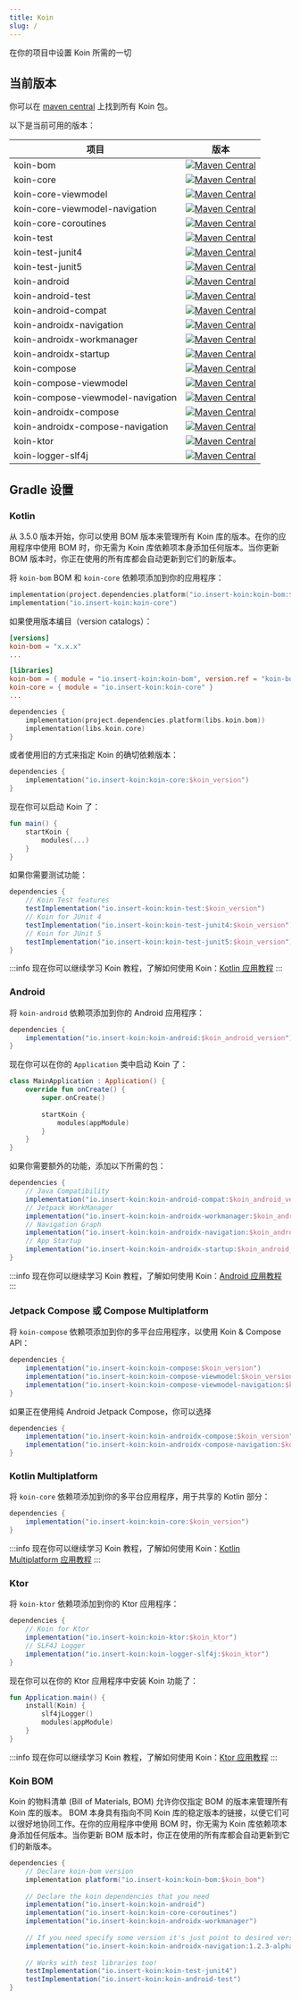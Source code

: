 ```yaml
---
title: Koin
slug: /
---
```

在你的项目中设置 Koin 所需的一切

## 当前版本

你可以在 [maven central](https://search.maven.org/search?q=io.insert-koin) 上找到所有 Koin 包。

以下是当前可用的版本：

| 项目                          |                                                                                                      版本                                                                                                       |
|----------------------------------|:------------------------------------------------------------------------------------------------------------------------------------------------------------------------------------------------------------------:|
| koin-bom                         |                                   [![Maven Central](https://img.shields.io/maven-central/v/io.insert-koin/koin-bom)](https://mvnrepository.com/artifact/io.insert-koin/koin-bom)                                   |
| koin-core                        |                                  [![Maven Central](https://img.shields.io/maven-central/v/io.insert-koin/koin-core)](https://mvnrepository.com/artifact/io.insert-koin/koin-core)                                  |
| koin-core-viewmodel              |                        [![Maven Central](https://img.shields.io/maven-central/v/io.insert-koin/koin-core-viewmodel)](https://mvnrepository.com/artifact/io.insert-koin/koin-core-viewmodel)                        |
| koin-core-viewmodel-navigation |             [![Maven Central](https://img.shields.io/maven-central/v/io.insert-koin/koin-core-viewmodel-navigation)](https://mvnrepository.com/artifact/io.insert-koin/koin-core-viewmodel-navigation)             |
| koin-core-coroutines             |                       [![Maven Central](https://img.shields.io/maven-central/v/io.insert-koin/koin-core-coroutines)](https://mvnrepository.com/artifact/io.insert-koin/koin-core-coroutines)                       |
| koin-test                        |                                  [![Maven Central](https://img.shields.io/maven-central/v/io.insert-koin/koin-test)](https://mvnrepository.com/artifact/io.insert-koin/koin-test)                                  |
| koin-test-junit4                 |                           [![Maven Central](https://img.shields.io/maven-central/v/io.insert-koin/koin-test-junit4)](https://mvnrepository.com/artifact/io.insert-koin/koin-test-junit4)                           |
| koin-test-junit5                  |                   [![Maven Central](https://img.shields.io/maven-central/v/io.insert-koin/koin-test-junit5)](https://mvnrepository.com/artifact/io.insert-koin/koin-test-junit5)                                   |
| koin-android                     |                               [![Maven Central](https://img.shields.io/maven-central/v/io.insert-koin/koin-android)](https://mvnrepository.com/artifact/io.insert-koin/koin-android)                               |
| koin-android-test                |                          [![Maven Central](https://img.shields.io/maven-central/v/io.insert-koin/koin-android-test)](https://mvnrepository.com/artifact/io.insert-koin/koin-android-test)                          |
| koin-android-compat              |                        [![Maven Central](https://img.shields.io/maven-central/v/io.insert-koin/koin-android-compat)](https://mvnrepository.com/artifact/io.insert-koin/koin-android-compat)                        |
| koin-androidx-navigation         |                   [![Maven Central](https://img.shields.io/maven-central/v/io.insert-koin/koin-androidx-navigation)](https://mvnrepository.com/artifact/io.insert-koin/koin-androidx-navigation)                   |
| koin-androidx-workmanager        |                  [![Maven Central](https://img.shields.io/maven-central/v/io.insert-koin/koin-androidx-workmanager)](https://mvnrepository.com/artifact/io.insert-koin/koin-androidx-workmanager)                  |
| koin-androidx-startup        |                      [![Maven Central](https://img.shields.io/maven-central/v/io.insert-koin/koin-androidx-startup)](https://mvnrepository.com/artifact/io.insert-koin/koin-androidx-startup)                      |
| koin-compose                     |                               [![Maven Central](https://img.shields.io/maven-central/v/io.insert-koin/koin-compose)](https://mvnrepository.com/artifact/io.insert-koin/koin-compose)                               |
| koin-compose-viewmodel           |                     [![Maven Central](https://img.shields.io/maven-central/v/io.insert-koin/koin-compose-viewmodel)](https://mvnrepository.com/artifact/io.insert-koin/koin-compose-viewmodel)                     |
| koin-compose-viewmodel-navigation|          [![Maven Central](https://img.shields.io/maven-central/v/io.insert-koin/koin-compose-viewmodel-navigation)](https://mvnrepository.com/artifact/io.insert-koin/koin-compose-viewmodel-navigation)          |
| koin-androidx-compose            |                      [![Maven Central](https://img.shields.io/maven-central/v/io.insert-koin/koin-androidx-compose)](https://mvnrepository.com/artifact/io.insert-koin/koin-androidx-compose)                      |
| koin-androidx-compose-navigation |           [![Maven Central](https://img.shields.io/maven-central/v/io.insert-koin/koin-androidx-compose-navigation)](https://mvnrepository.com/artifact/io.insert-koin/koin-androidx-compose-navigation)           |
| koin-ktor                        |                                  [![Maven Central](https://img.shields.io/maven-central/v/io.insert-koin/koin-ktor)](https://mvnrepository.com/artifact/io.insert-koin/koin-ktor)                                  |
| koin-logger-slf4j                |                          [![Maven Central](https://img.shields.io/maven-central/v/io.insert-koin/koin-logger-slf4j)](https://mvnrepository.com/artifact/io.insert-koin/koin-logger-slf4j)                          |

## Gradle 设置

### Kotlin

从 3.5.0 版本开始，你可以使用 BOM 版本来管理所有 Koin 库的版本。在你的应用程序中使用 BOM 时，你无需为 Koin 库依赖项本身添加任何版本。当你更新 BOM 版本时，你正在使用的所有库都会自动更新到它们的新版本。

将 `koin-bom` BOM 和 `koin-core` 依赖项添加到你的应用程序：
```kotlin
implementation(project.dependencies.platform("io.insert-koin:koin-bom:$koin_version"))
implementation("io.insert-koin:koin-core")
```
如果使用版本编目（version catalogs）：
```toml
[versions]
koin-bom = "x.x.x"
...

[libraries]
koin-bom = { module = "io.insert-koin:koin-bom", version.ref = "koin-bom" }
koin-core = { module = "io.insert-koin:koin-core" }
...
```
```kotlin
dependencies {
    implementation(project.dependencies.platform(libs.koin.bom))
    implementation(libs.koin.core)
}
```

或者使用旧的方式来指定 Koin 的确切依赖版本：
```kotlin
dependencies {
    implementation("io.insert-koin:koin-core:$koin_version")
}
```

现在你可以启动 Koin 了：

```kotlin
fun main() {
    startKoin {
        modules(...)
    }
}
```

如果你需要测试功能：

```groovy
dependencies {
    // Koin Test features
    testImplementation("io.insert-koin:koin-test:$koin_version")
    // Koin for JUnit 4
    testImplementation("io.insert-koin:koin-test-junit4:$koin_version")
    // Koin for JUnit 5
    testImplementation("io.insert-koin:koin-test-junit5:$koin_version")
}
```

:::info
现在你可以继续学习 Koin 教程，了解如何使用 Koin：[Kotlin 应用教程](../../../../../../../quickstart/kotlin)
:::

### **Android**

将 `koin-android` 依赖项添加到你的 Android 应用程序：

```groovy
dependencies {
    implementation("io.insert-koin:koin-android:$koin_android_version")
}
```

现在你可以在你的 `Application` 类中启动 Koin 了：

```kotlin
class MainApplication : Application() {
    override fun onCreate() {
        super.onCreate()
        
        startKoin {
            modules(appModule)
        }
    }
}
```

如果你需要额外的功能，添加以下所需的包：

```groovy
dependencies {
    // Java Compatibility
    implementation("io.insert-koin:koin-android-compat:$koin_android_version")
    // Jetpack WorkManager
    implementation("io.insert-koin:koin-androidx-workmanager:$koin_android_version")
    // Navigation Graph
    implementation("io.insert-koin:koin-androidx-navigation:$koin_android_version")
    // App Startup
    implementation("io.insert-koin:koin-androidx-startup:$koin_android_version")
}
```

:::info
现在你可以继续学习 Koin 教程，了解如何使用 Koin：[Android 应用教程](../../../../../../../quickstart/android-viewmodel)
:::

### **Jetpack Compose 或 Compose Multiplatform**

将 `koin-compose` 依赖项添加到你的多平台应用程序，以使用 Koin & Compose API：

```groovy
dependencies {
    implementation("io.insert-koin:koin-compose:$koin_version")
    implementation("io.insert-koin:koin-compose-viewmodel:$koin_version")
    implementation("io.insert-koin:koin-compose-viewmodel-navigation:$koin_version")
}
```

如果正在使用纯 Android Jetpack Compose，你可以选择

```groovy
dependencies {
    implementation("io.insert-koin:koin-androidx-compose:$koin_version")
    implementation("io.insert-koin:koin-androidx-compose-navigation:$koin_version")
}
```

### **Kotlin Multiplatform**

将 `koin-core` 依赖项添加到你的多平台应用程序，用于共享的 Kotlin 部分：

```groovy
dependencies {
    implementation("io.insert-koin:koin-core:$koin_version")
}
```

:::info
现在你可以继续学习 Koin 教程，了解如何使用 Koin：[Kotlin Multiplatform 应用教程](../../../../../../../quickstart/kmp)
:::

### **Ktor**

将 `koin-ktor` 依赖项添加到你的 Ktor 应用程序：

```groovy
dependencies {
    // Koin for Ktor 
    implementation("io.insert-koin:koin-ktor:$koin_ktor")
    // SLF4J Logger
    implementation("io.insert-koin:koin-logger-slf4j:$koin_ktor")
}
```

现在你可以在你的 Ktor 应用程序中安装 Koin 功能了：

```kotlin
fun Application.main() {
    install(Koin) {
        slf4jLogger()
        modules(appModule)
    }
}
```

:::info
现在你可以继续学习 Koin 教程，了解如何使用 Koin：[Ktor 应用教程](../../../../../../../quickstart/ktor)
:::

### **Koin BOM**
Koin 的物料清单 (Bill of Materials, BOM) 允许你仅指定 BOM 的版本来管理所有 Koin 库的版本。 BOM 本身具有指向不同 Koin 库的稳定版本的链接，以便它们可以很好地协同工作。在你的应用程序中使用 BOM 时，你无需为 Koin 库依赖项本身添加任何版本。当你更新 BOM 版本时，你正在使用的所有库都会自动更新到它们的新版本。

```groovy
dependencies {
    // Declare koin-bom version
    implementation platform("io.insert-koin:koin-bom:$koin_bom")
    
    // Declare the koin dependencies that you need
    implementation("io.insert-koin:koin-android")
    implementation("io.insert-koin:koin-core-coroutines")
    implementation("io.insert-koin:koin-androidx-workmanager")
    
    // If you need specify some version it's just point to desired version
    implementation("io.insert-koin:koin-androidx-navigation:1.2.3-alpha03")
    
    // Works with test libraries too!
    testImplementation("io.insert-koin:koin-test-junit4")
    testImplementation("io.insert-koin:koin-android-test")
}
```